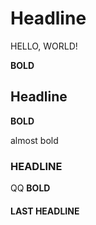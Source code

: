 # Headline

HELLO, WORLD!

****BOLD****

## Headline

**BOLD**

almost bold

### HEADLINE

QQ **BOLD**

#### LAST HEADLINE
